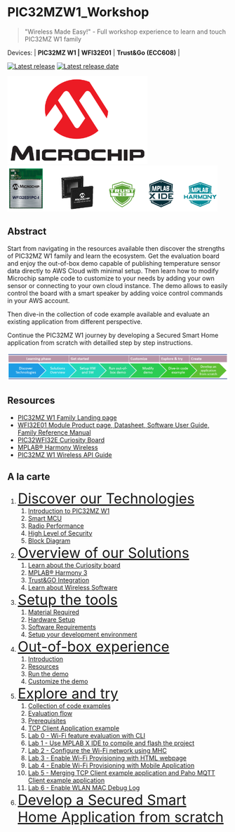 # PIC32MZW1_Workshop
> "Wireless Made Easy!" - Full workshop experience to learn and touch PIC32MZ W1 family

Devices: | **PIC32MZ W1 | WFI32E01** | **Trust\&Go (ECC608)** |

[![Latest release](https://img.shields.io/github/v/release/MicrochipTech/PIC32MZW1_Workshop?include_prereleases&sort=semver&style=for-the-badge)](https://github.com/MicrochipTech/PIC32MZW1_Workshop/releases/latest)
[![Latest release date](https://img.shields.io/github/release-date/MicrochipTech/PIC32MZW1_Workshop?style=for-the-badge)](https://github.com/MicrochipTech/Workshop/releases/latest)

<p align="left">
<a href="https://www.microchip.com" target="_blank">
<img src="resources/media/Microchip_logo.png" width=320></a>
<a href="https://www.microchip.com/pic32mzw1" target="_blank">
<img src="resources/media/pic32mzw1.png" width=480></a>
</p>



## Abstract

Start from navigating in the resources available then discover the strengths of PIC32MZ W1 family and learn the ecosystem. Get the evaluation board and enjoy the out-of-box demo capable of publishing temperature sensor data directly to AWS Cloud with minimal setup. Then learn how to modify Microchip sample code to customize to your needs by adding your own sensor or connecting to your own cloud instance. The demo allows to easily control the board with a smart speaker by adding voice control commands in your AWS account.

Then dive-in the collection of code example available and evaluate an existing application from different perspective. 

Continue the PIC32MZ W1 journey by developing a Secured Smart Home application from scratch with detailled step by step instructions.

<p align="center">
<img src="resources/media/workshop_flow.png" width=>
</p>


## Resources

- [PIC32MZ W1 Family Landing page](https://www.microchip.com/PIC32MZW1)
- [WFI32E01 Module Product page, Datasheet, Software User Guide, Family Reference Manual](http://www.microchip.com/wwwproducts/en/WFI32E01PC)
- [PIC32WFI32E Curiosity Board](http://www.microchip.com/EV12F11A)
- [MPLAB® Harmony Wireless](https://github.com/Microchip-MPLAB-Harmony/wireless)
- [PIC32MZ W1 Wireless API Guide](https://microchip-mplab-harmony.github.io/wireless/driver/pic32mzw1/readme.html)

## A la carte

1. <font size="6">[Discover our Technologies](01_discover/README.md#top)</font>
   1. [Introduction to PIC32MZ W1](01_discover/README.md#step1)
   1. [Smart MCU](01_discover/README.md#step2)
   1. [Radio Performance](01_discover/README.md#step3)
   1. [High Level of Security](01_discover/README.md#step4)
   1. [Block Diagram](01_discover/README.md#step5)
1. <font size="6">[Overview of our Solutions](02_overview/README.md#top)</font>
   1. [Learn about the Curiosity board](02_overview/README.md#step1)
   1. [MPLAB® Harmony 3](02_overview/README.md#step2)
   1. [Trust&GO Integration](02_overview/README.md#step3)
   1. [Learn about Wireless Software](02_overview/README.md#step4)
1. <font size="6">[Setup the tools](03_setup/README.md#top)</font>
   1. [Material Required](03_setup/README.md#step1)
   1. [Hardware Setup](03_setup/README.md#step1)
   1. [Software Requirements](03_setup/README.md#step1)
   1. [Setup your development environment](03_setup/README.md#step1)
1. <font size="6">[Out-of-box experience](04_demo/README.md#top)</font>
   1. [Introduction](04_demo/README.md#step1)
   1. [Resources](04_demo/README.md#step2)
   1. [Run the demo](04_demo/README.md#step3)
   1. [Customize the demo](04_demo/README.md#step4)
1. <font size="6">[Explore and try](05_evaluate/README.md#top)</font>
   1. [Collection of code examples](05_evaluate/README.md#step1)
   1. [Evaluation flow](05_evaluate/README.md#step2)
   1. [Prerequisites](05_evaluate/README.md#step3)
   1. [TCP Client Application example](05_evaluate/README.md#step4)
   1. [Lab 0 - Wi-Fi feature evaluation with CLI](05_evaluate/README.md#step5)
   1. [Lab 1 - Use MPLAB X IDE to compile and flash the project](05_evaluate/README.md#step6)
   1. [Lab 2 - Configure the Wi-Fi network using MHC](05_evaluate/README.md#step7)
   1. [Lab 3 - Enable Wi-Fi Provisioning with HTML webpage](05_evaluate/README.md#step8)
   1. [Lab 4 - Enable Wi-Fi Provisioning with Mobile Application](#step9)
   1. [Lab 5 - Merging TCP Client example application and Paho MQTT Client example application](05_evaluate/README.md#step10)
   1. [Lab 6 - Enable WLAN MAC Debug Log](05_evaluate/README.md#step11)
1. <font size="6">[Develop a Secured Smart Home Application from scratch](06_develop/README.md#top)</font>
<!-- 1. <font size="6">Develop an Ethernet to Wi-Fi Bridge Application -->

